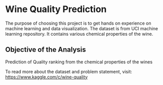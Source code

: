 # Wine Quality Prediction

The purpose of choosing this project is to get hands on experience on machine learning and data visualization.
The dataset is from UCI machine learning repository.
It contains various chemical properties of the wine.
## Objective of the Analysis 
Prediction of Quality ranking from the chemical properties of the wines

To read more about the dataset and problem statement, visit: https://www.kaggle.com/c/wine-quality
